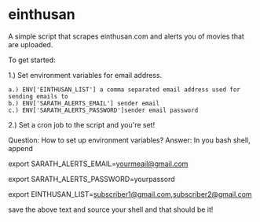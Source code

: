 einthusan
=========

A simple script that scrapes einthusan.com and alerts you of movies that are uploaded. 

To get started:

1.) Set environment variables for email address.

    a.) ENV['EINTHUSAN_LIST'] a comma separated email address used for sending emails to
    b.) ENV['SARATH_ALERTS_EMAIL'] sender email
    c.) ENV['SARATH_ALERTS_PASSWORD']sender email password
    
2.) Set a cron job to the script and you're set!


Question: How to set up environment variables?
Answer: In you bash shell, append 

export SARATH_ALERTS_EMAIL=yourmeail@gmail.com

export SARATH_ALERTS_PASSWORD=yourpassord

export EINTHUSAN_LIST=subscriber1@gmail.com,subscriber2@gmail.com

save the above text and source your shell and that should be it!

